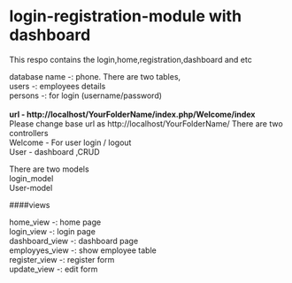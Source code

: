 # login-registration-module with dashboard
This respo contains the login,home,registration,dashboard and etc


database name -: phone. There are two tables,<br>
users  -: employees details<br>
persons -: for login (username/password)
<br><br>
<b>url - http://localhost/YourFolderName/index.php/Welcome/index</b> <br>
Please change base url as http://localhost/YourFolderName/
There are two controllers<br>
Welcome - For user login / logout<br>
User - dashboard ,CRUD<br>

There are two models <br>
login_model<br>
User-model<br>

####views<br>

home_view -: home page<br>
login_view -: login page<br>
dashboard_view -: dashboard page<br>
employyes_view -: show employee table<br>
register_view -: register form<br>
update_view -: edit form <br>



